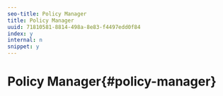 ```yaml
---
seo-title: Policy Manager
title: Policy Manager
uuid: 71810581-8814-498a-8e83-f4497edd0f84
index: y
internal: n
snippet: y
---
```


# Policy Manager{#policy-manager}

